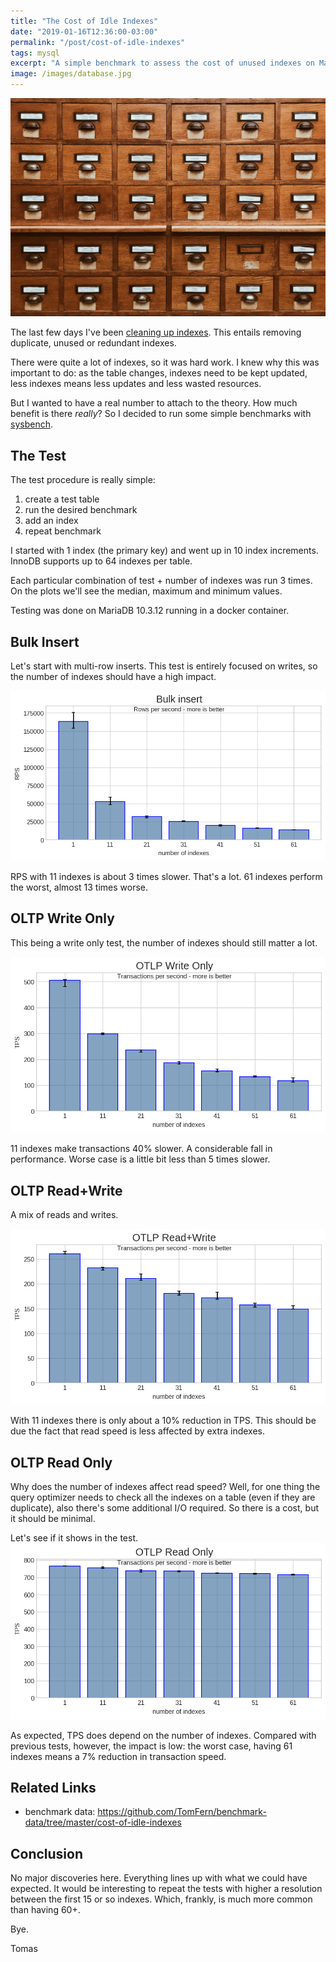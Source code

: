 ```yaml
---
title: "The Cost of Idle Indexes"
date: "2019-01-16T12:36:00-03:00"
permalink: "/post/cost-of-idle-indexes"
tags: mysql
excerpt: "A simple benchmark to assess the cost of unused indexes on MariaDB."
image: /images/database.jpg
---
```

![](/images/database.jpg)

The last few days I've been [cleaning up indexes](./unused-index-cleanup). This entails removing duplicate, unused or redundant indexes.

There were quite a lot of indexes, so it was hard work. I knew why this was important to do:
as the table changes, indexes need to be kept updated,
less indexes means less updates and less wasted resources.

But I wanted to have a real number to attach to the theory. How much benefit is there _really_? So I decided to run some simple benchmarks
 with [sysbench](./sysbench-guide-2).


## The Test 

The test procedure is really simple:

1.  create a test table
2.  run the desired benchmark
3.  add an index
4.  repeat benchmark

I started with 1 index (the primary key) and went up in 10 index increments. InnoDB supports up to 64 indexes per table.

Each particular combination of test + number of indexes was run 3 times. On the plots
we'll see the median, maximum and minimum values.

Testing was done on MariaDB 10.3.12 running in a docker container.


## Bulk Insert

Let's start with multi-row inserts.
This test is entirely focused on writes, so the number of indexes should have a high impact.

![Bulk insert. 1 thread](/media/plots/cost-of-indexes/bulk_insert.png)

RPS with 11 indexes is about 3 times slower. That's a lot. 61 indexes perform the worst, almost 13 times worse.


## OLTP Write Only

This being a write only test, the number of indexes should still matter a lot.

![OLTP Write Only. 1 thread](/media/plots/cost-of-indexes/oltp_wo.png)

11 indexes make transactions 40% slower. A considerable fall in performance. Worse case is a little bit less than 5 times slower.


## OLTP Read+Write

A mix of reads and writes.

![OTLP Read+Write. 1 thread](/media/plots/cost-of-indexes/oltp_rw.png)

With 11 indexes there is only about a 10% reduction in TPS. This should be due the fact that read speed is less affected
by extra indexes.


## OLTP Read Only

Why does the number of indexes affect read speed?
Well, for one thing the query optimizer needs to check all the indexes on a table (even if they are duplicate),
also there's some additional I/O required. So there is a cost, but it should be minimal.

Let's see if it shows in the test.
![OTLP Read Only. 1 thread](/media/plots/cost-of-indexes/oltp_ro.png)

As expected, TPS does depend on the number of indexes. Compared with previous tests, however, the impact is low:
the worst case, having 61 indexes means a 7% reduction in transaction speed.


## Related Links

-   benchmark data: <https://github.com/TomFern/benchmark-data/tree/master/cost-of-idle-indexes>

## Conclusion 

No major discoveries here. Everything lines up with what we could have expected. It would be interesting
to repeat the tests with higher a resolution between the first 15 or so indexes. Which, frankly,
is much more common than having 60+.

Bye.

Tomas

